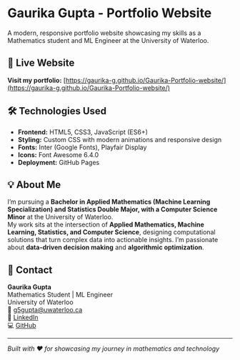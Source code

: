 # Gaurika Gupta - Portfolio Website

A modern, responsive portfolio website showcasing my skills as a Mathematics student and ML Engineer at the University of Waterloo.

## 🚀 Live Website

**Visit my portfolio:** [https://gaurika-g.github.io/Gaurika-Portfolio-website/](https://gaurika-g.github.io/Gaurika-Portfolio-website/)

## 🛠️ Technologies Used

- **Frontend:** HTML5, CSS3, JavaScript (ES6+)
- **Styling:** Custom CSS with modern animations and responsive design
- **Fonts:** Inter (Google Fonts), Playfair Display
- **Icons:** Font Awesome 6.4.0
- **Deployment:** GitHub Pages

## 💡 About Me
I’m pursuing a **Bachelor in Applied Mathematics (Machine Learning Specialization) and Statistics Double Major, with a Computer Science Minor** at the University of Waterloo.  
My work sits at the intersection of **Applied Mathematics, Machine Learning, Statistics, and Computer Science**, designing computational solutions that turn complex data into actionable insights. I’m passionate about **data-driven decision making** and **algorithmic optimization**.

## 📧 Contact

**Gaurika Gupta**  
Mathematics Student | ML Engineer  
University of Waterloo  
📧 g5gupta@uwaterloo.ca  
🔗 [LinkedIn](https://linkedin.com/in/gaurikagupta1)  
💻 [GitHub](https://github.com/Gaurika-G)

---

*Built with ❤️ for showcasing my journey in mathematics and technology*

